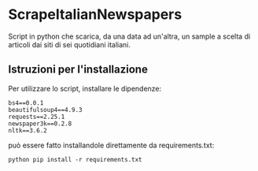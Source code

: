 # ScrapeItalianNewspapers
Script in python che scarica, da una data ad un'altra, un sample a scelta di articoli dai siti di sei quotidiani italiani.

## Istruzioni per l'installazione
Per utilizzare lo script, installare le dipendenze:
```
bs4==0.0.1
beautifulsoup4==4.9.3
requests==2.25.1
newspaper3k==0.2.8
nltk==3.6.2
```
può essere fatto installandole direttamente da requirements.txt:

```
python pip install -r requirements.txt
